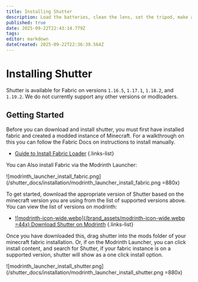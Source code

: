 ```yaml
---
title: Installing Shutter
description: Load the batteries, clean the lens, set the tripod, make amends.
published: true
date: 2025-09-22T22:43:14.779Z
tags: 
editor: markdown
dateCreated: 2025-09-22T22:36:39.564Z
---
```


# Installing Shutter
Shutter is available for Fabric on versions `1.16.5`, `1.17.1`, `1.18.2`, and `1.19.2`. We do not currently support any other versions or modloaders. 

## Getting Started
Before you can download and install shutter, you must first have installed fabric and created a modded instance of Minecraft. For a walkthrough on this you can follow the Fabric Docs on instructions to install manually.
- [Guide to Install Fabric Loader](https://docs.fabricmc.net/players/installing-fabric) 
{.links-list}

You can Also install Fabric via the Modrinth Launcher:

![modrinth_launcher_install_fabric.png](/shutter_docs/installation/modrinth_launcher_install_fabric.png =880x)

To get started, download the appropriate version of Shutter based on the minecraft version you are using from the list of supported versions above. You can view the list of versions on modrinth:
- [![modrinth-icon-wide.webp](/brand_assets/modrinth-icon-wide.webp =44x) Download Shutter on Modrinth](https://modrinth.com/mod/shutter/versions) 
{.links-list}


Once you have downloaded this, drag shutter into the mods folder of your minecraft fabric installation. Or, if on the Modrinth Launcher, you can click install content, and search for Shutter, if your fabric instance is on a supported version, shutter will show as a one click install option.

![modrinth_launcher_install_shutter.png](/shutter_docs/installation/modrinth_launcher_install_shutter.png =880x)